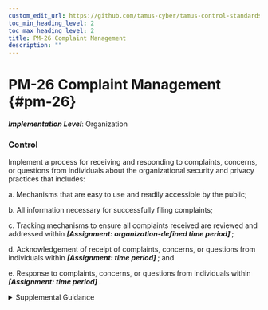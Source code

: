 ```yaml
---
custom_edit_url: https://github.com/tamus-cyber/tamus-control-standards/tree/main/content/tamus.edu/TAMUS_profile.xml
toc_min_heading_level: 2
toc_max_heading_level: 2
title: PM-26 Complaint Management
description: ""
---
```


# PM-26 Complaint Management {#pm-26}

_**Implementation Level**_: Organization

### Control

Implement a process for receiving and responding to complaints, concerns, or questions from individuals about the organizational security and privacy practices that includes:

a. Mechanisms that are easy to use and readily accessible by the public;

b. All information necessary for successfully filing complaints;

c. Tracking mechanisms to ensure all complaints received are reviewed and addressed within <strong title="pm-26_prm_1"> <em>[Assignment: organization-defined time period]</em> </strong>;

d. Acknowledgement of receipt of complaints, concerns, or questions from individuals within <strong title="pm-26_odp.03"> <em>[Assignment: time period]</em> </strong> ; and

e. Response to complaints, concerns, or questions from individuals within <strong title="pm-26_odp.04"> <em>[Assignment: time period]</em> </strong>.


<details><summary>Supplemental Guidance</summary>Complaints, concerns, and questions from individuals can serve as valuable sources of input to organizations and ultimately improve operational models, uses of technology, data collection practices, and controls. Mechanisms that can be used by the public include telephone hotline, email, or web-based forms. The information necessary for successfully filing complaints includes contact information for the senior agency official for privacy or other official designated to receive complaints. Privacy complaints may also include personally identifiable information which is handled in accordance with relevant policies and processes.</details>
